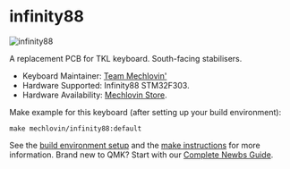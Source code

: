 # infinity88

![infinity88](https://i.imgur.com/9JGxJjVl.png)

A replacement PCB for TKL keyboard. South-facing stabilisers.  

* Keyboard Maintainer: [Team Mechlovin'](https://github.com/mechlovin)
* Hardware Supported: Infinity88 STM32F303.
* Hardware Availability: [Mechlovin Store](https://mechlove.com).

Make example for this keyboard (after setting up your build environment):

    make mechlovin/infinity88:default

See the [build environment setup](https://docs.qmk.fm/#/getting_started_build_tools) and the [make instructions](https://docs.qmk.fm/#/getting_started_make_guide) for more information. Brand new to QMK? Start with our [Complete Newbs Guide](https://docs.qmk.fm/#/newbs).
